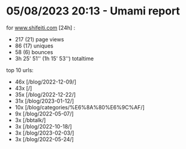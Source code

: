 # 05/08/2023 20:13 - Umami report
for www.shifeiti.com [24h] :

 - 217 (21) page views
 - 86 (17) uniques
 - 58 (6) bounces
 - 3h 25' 51'' (1h 15' 53'') totaltime


top 10 urls:
 - 46x [/blog/2022-12-09/]
 - 43x [/]
 - 35x [/blog/2022-12-22/]
 - 31x [/blog/2023-01-12/]
 - 10x [/blog/categories/%E6%8A%80%E6%9C%AF/]
 - 9x [/blog/2022-05-07/]
 - 3x [/bbtalk/]
 - 3x [/blog/2022-10-18/]
 - 3x [/blog/2023-02-03/]
 - 3x [/blog/2022-05-24/]


